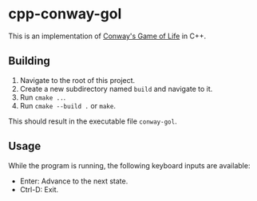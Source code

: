 # cpp-conway-gol

This is an implementation of [Conway's Game of Life](https://en.wikipedia.org/wiki/Conway%27s_Game_of_Life) in C++.

## Building

1. Navigate to the root of this project.
2. Create a new subdirectory named `build` and navigate to it.
3. Run `cmake ..`.
4. Run `cmake --build .` or `make`.

This should result in the executable file `conway-gol`.

## Usage

While the program is running, the following keyboard inputs are available:
- Enter: Advance to the next state.
- Ctrl-D: Exit.
